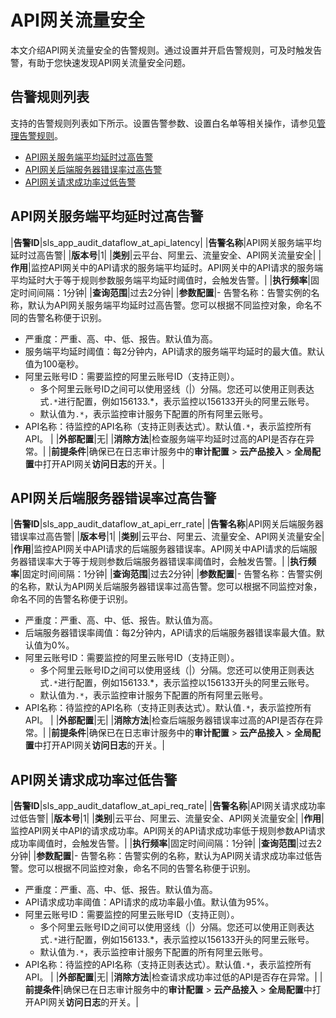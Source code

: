 # API网关流量安全

本文介绍API网关流量安全的告警规则。通过设置并开启告警规则，可及时触发告警，有助于您快速发现API网关流量安全问题。

## 告警规则列表

支持的告警规则列表如下所示。设置告警参数、设置白名单等相关操作，请参见[管理告警规则](/cn.zh-CN/应用中心（App）/日志审计服务/告警/管理告警规则.md)。

-   [API网关服务端平均延时过高告警](#section_nni_z6f_mcc)
-   [API网关后端服务器错误率过高告警](#section_e8r_vhx_16g)
-   [API网关请求成功率过低告警](#section_uvt_kqd_hqz)

## API网关服务端平均延时过高告警

|**告警ID**|sls\_app\_audit\_dataflow\_at\_api\_latency|
|**告警名称**|API网关服务端平均延时过高告警|
|**版本号**|1|
|**类别**|云平台、阿里云、流量安全、API网关流量安全|
|**作用**|监控API网关中的API请求的服务端平均延时。API网关中的API请求的服务端平均延时大于等于规则参数服务端平均延时阈值时，会触发告警。|
|**执行频率**|固定时间间隔：1分钟|
|**查询范围**|过去2分钟|
|**参数配置**|-   告警名称：告警实例的名称，默认为API网关服务端平均延时过高告警。您可以根据不同监控对象，命名不同的告警名称便于识别。
-   严重度：严重、高、中、低、报告。默认值为高。
-   服务端平均延时阈值：每2分钟内，API请求的服务端平均延时的最大值。默认值为100毫秒。
-   阿里云账号ID：需要监控的阿里云账号ID（支持正则）。
    -   多个阿里云账号ID之间可以使用竖线（\|）分隔。您还可以使用正则表达式`.*`进行配置，例如156133.\*，表示监控以156133开头的阿里云账号。
    -   默认值为`.*`，表示监控审计服务下配置的所有阿里云账号。
-   API名称：待监控的API名称（支持正则表达式）。默认值`.*`，表示监控所有API。 |
|**外部配置**|无|
|**消除方法**|检查服务端平均延时过高的API是否存在异常。|
|**前提条件**|确保已在日志审计服务中的**审计配置** \> **云产品接入** \> **全局配置**中打开API网关**访问日志**的开关。|

## API网关后端服务器错误率过高告警

|**告警ID**|sls\_app\_audit\_dataflow\_at\_api\_err\_rate|
|**告警名称**|API网关后端服务器错误率过高告警|
|**版本号**|1|
|**类别**|云平台、阿里云、流量安全、API网关流量安全|
|**作用**|监控API网关中API请求的后端服务器错误率。API网关中API请求的后端服务器错误率大于等于规则参数后端服务器错误率阈值时，会触发告警。|
|**执行频率**|固定时间间隔：1分钟|
|**查询范围**|过去2分钟|
|**参数配置**|-   告警名称：告警实例的名称，默认为API网关后端服务器错误率过高告警。您可以根据不同监控对象，命名不同的告警名称便于识别。
-   严重度：严重、高、中、低、报告。默认值为高。
-   后端服务器错误率阈值：每2分钟内，API请求的后端服务器错误率最大值。默认值为0%。
-   阿里云账号ID：需要监控的阿里云账号ID（支持正则）。
    -   多个阿里云账号ID之间可以使用竖线（\|）分隔。您还可以使用正则表达式`.*`进行配置，例如156133.\*，表示监控以156133开头的阿里云账号。
    -   默认值为`.*`，表示监控审计服务下配置的所有阿里云账号。
-   API名称：待监控的API名称（支持正则表达式）。默认值`.*`，表示监控所有API。 |
|**外部配置**|无|
|**消除方法**|检查后端服务器错误率过高的API是否存在异常。|
|**前提条件**|确保已在日志审计服务中的**审计配置** \> **云产品接入** \> **全局配置**中打开API网关**访问日志**的开关。|

## API网关请求成功率过低告警

|**告警ID**|sls\_app\_audit\_dataflow\_at\_api\_req\_rate|
|**告警名称**|API网关请求成功率过低告警|
|**版本号**|1|
|**类别**|云平台、阿里云、流量安全、API网关流量安全|
|**作用**|监控API网关中API的请求成功率。API网关的API请求成功率低于规则参数API请求成功率阈值时，会触发告警。|
|**执行频率**|固定时间间隔：1分钟|
|**查询范围**|过去2分钟|
|**参数配置**|-   告警名称：告警实例的名称，默认为API网关请求成功率过低告警。您可以根据不同监控对象，命名不同的告警名称便于识别。
-   严重度：严重、高、中、低、报告。默认值为高。
-   API请求成功率阈值：API请求的成功率最小值。默认值为95%。
-   阿里云账号ID：需要监控的阿里云账号ID（支持正则）。
    -   多个阿里云账号ID之间可以使用竖线（\|）分隔。您还可以使用正则表达式`.*`进行配置，例如156133.\*，表示监控以156133开头的阿里云账号。
    -   默认值为`.*`，表示监控审计服务下配置的所有阿里云账号。
-   API名称：待监控的API名称（支持正则表达式）。默认值`.*`，表示监控所有API。 |
|**外部配置**|无|
|**消除方法**|检查请求成功率过低的API是否存在异常。|
|**前提条件**|确保已在日志审计服务中的**审计配置** \> **云产品接入** \> **全局配置**中打开API网关**访问日志**的开关。|

